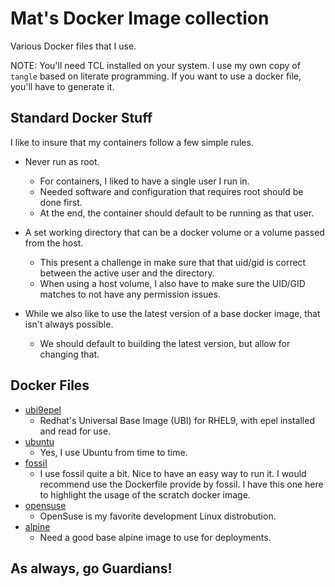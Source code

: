 # Mat's Docker Image collection

Various Docker files that I use.

NOTE: You'll need TCL installed on your system. I use my own copy of `tangle`
based on literate programming. If you want to use a docker file, you'll have
to generate it.

## Standard Docker Stuff

I like to insure that my containers follow a few simple rules.

 * Never run as root.
   * For containers, I liked to have a single user I run in.
   * Needed software and configuration that requires root should be done first.
   * At the end, the container should default to be running as that user.

 * A set working directory that can be a docker volume or a volume passed from the host.
   * This present a challenge in make sure that that uid/gid is correct between the active user and the directory.
   * When using a host volume, I also have to make sure the UID/GID matches to not have any permission issues.

 * While we also like to use the latest version of a base docker image, that isn't always possible.
   * We should default to building the latest version, but allow for changing that.

## Docker Files

 * [ubi9epel](ubi9epel.md)
   * Redhat's Universal Base Image (UBI) for RHEL9, with epel installed and read for use.
 * [ubuntu](ubuntu.md)
   * Yes, I use Ubuntu from time to time. 
 * [fossil](fossil.md)
   * I use fossil quite a bit. Nice to have an easy way to run it. I would recommend use the Dockerfile provide by fossil. I have this one here to highlight the usage of the scratch docker image. 
 * [opensuse](opensuse.md)
   * OpenSuse is my favorite development Linux distrobution. 
 * [alpine](alpine.md)
   * Need a good base alpine image to use for deployments.

## As always, go Guardians!

